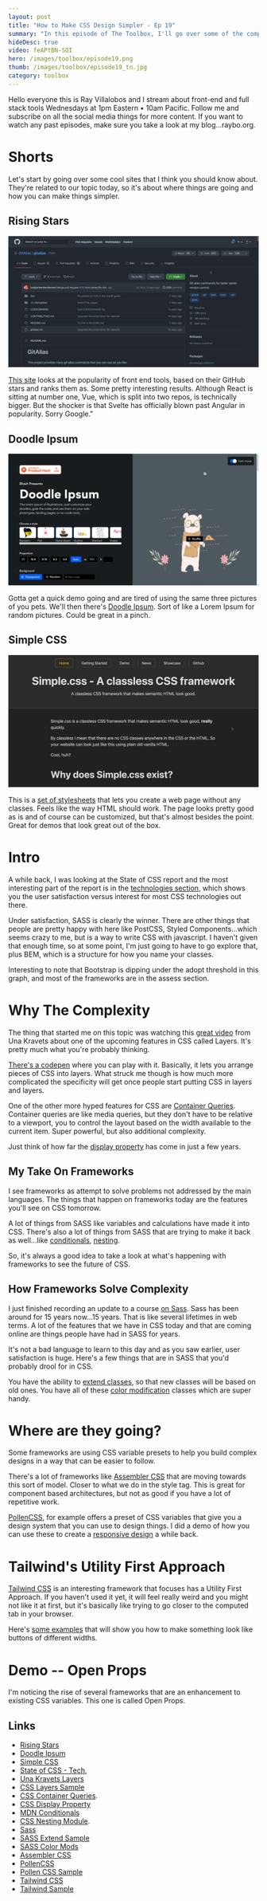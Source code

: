 ```yaml
---
layout: post
title: "How to Make CSS Design Simpler - Ep 19"
summary: "In this episode of The Toolbox, I'll go over some of the complexity that's plaguing CSS and making specificity harder to figure out. We'll look at WHAT frameworks are doing to help you develop simpler ways of designing sites. The pace of the web is relentless...and that's why you need The Toolbox."
hideDesc: true
video: feAPtBN-SOI
hero: /images/toolbox/episode19.png
thumb: /images/toolbox/episode19_tn.jpg
category: toolbox
---
```


Hello everyone this is Ray Villalobos and I stream about front-end and full stack tools Wednesdays at 1pm Eastern • 10am Pacific. Follow me and subscribe on all the social media things for more content. If you want to watch any past episodes, make sure you take a look at my blog...raybo.org.

# Shorts

Let's start by going over some cool sites that I think you should know about. They're related to our topic today, so it's about where things are going and how you can make things simpler.

## Rising Stars

[![Rising Stars](/images/shorts/2022-01-21_12-34-50.png)](https://go.raybo.org/7ARI)

[This site](https://go.raybo.org/7ARI) looks at the popularity of front end tools, based on their GitHub stars and ranks them as. Some pretty interesting results. Although React is sitting at number one, Vue, which is split into two repos, is technically bigger. But the shocker is that Svelte has officially blown past Angular in popularity. Sorry Google."

## Doodle Ipsum

[![Doodle Ipsum](/images/shorts/2022-01-21_14-00-28.png)](https://doodleipsum.com/)

Gotta get a quick demo going and are tired of using the same three pictures of you pets. We'll then there's [Doodle Ipsum](https://doodleipsum.com/). Sort of like a Lorem Ipsum for random pictures. Could be great in a pinch.

## Simple CSS

[![Simple CSS](/images/shorts/2022-01-21_13-25-15.png)](https://simplecss.org)

This is a [set of stylesheets](https://simplecss.org) that lets you create a web page without any classes. Feels like the way HTML should work. The page looks pretty good as is and of course can be customized, but that's almost besides the point. Great for demos that look great out of the box.

# Intro

A while back, I was looking at the State of CSS report and the most interesting part of the report is in the [technologies section](https://go.raybo.org/7AQ3), which shows you the user satisfaction versus interest for most CSS technologies out there.

Under satisfaction, SASS is clearly the winner. There are other things that people are pretty happy with here like PostCSS, Styled Components...which seems crazy to me, but is a way to write CSS with javascript. I haven't given that enough time, so at some point, I'm just going to have to go explore that, plus BEM, which is a structure for how you name your classes.

Interesting to note that Bootstrap is dipping under the adopt threshold in this graph, and most of the frameworks are in the assess section.

# Why The Complexity

The thing that started me on this topic was watching this [great video](https://go.raybo.org/7AQ2) from Una Kravets about one of the upcoming features in CSS called Layers. It's pretty much what you're probably thinking.

[There's a codepen](https://go.raybo.org/7AQ7) where you can play with it. Basically, it lets you arrange pieces of CSS into layers. What struck me though is how much more complicated the specificity will get once people start putting CSS in layers and layers.

One of the other more hyped features for CSS are [Container Queries](https://go.raybo.org/7AQA). Container queries are like media queries, but they don't have to be relative to a viewport, you to control the layout based on the width available to the current item. Super powerful, but also additional complexity.

Just think of how far the [display property](https://go.raybo.org/7AQC) has come in just a few years.

## My Take On Frameworks

I see frameworks as attempt to solve problems not addressed by the main languages. The things that happen on frameworks today are the features you'll see on CSS tomorrow.

A lot of things from SASS like variables and calculations have made it into CSS. There's also a lot of things from SASS that are trying to make it back as well...like [conditionals](https://go.raybo.org/7AQC), [nesting](https://go.raybo.org/7AQU).

So, it's always a good idea to take a look at what's happening with frameworks to see the future of CSS.

## How Frameworks Solve Complexity

I just finished recording an update to a course [on Sass](https://sass-lang.com/). Sass has been around for 15 years now...15 years. That is like several lifetimes in web terms. A lot of the features that we have in CSS today and that are coming online are things people have had in SASS for years.

It's not a bad language to learn to this day and as you saw earlier, user satisfaction is huge. Here's a few things that are in SASS that you'd probably drool for in CSS.

You have the ability to [extend classes](https://go.raybo.org/7ARD), so that new classes will be based on old ones. You have all of these [color modification](https://go.raybo.org/7ARC) classes which are super handy.

# Where are they going?

Some frameworks are using CSS variable presets to help you build complex designs in a way that can be easier to follow.

There's a lot of frameworks like [Assembler CSS](https://asmcss.com) that are moving towards this sort of model. Closer to what we do in the style tag. This is great for component based architectures, but not as good if you have a lot of repetitive work.

[PollenCSS](https://www.pollen.style/), for example offers a preset of CSS variables that give you a design system that you can use to design things. I did a demo of how you can use these to create a [responsive design](https://go.raybo.org/7ASq) a while back.

# Tailwind's Utility First Approach

[Tailwind CSS](https://tailwindcss.com/) is an interesting framework that focuses has a Utility First Approach. If you haven't used it yet, it will feel really weird and you might not like it at first, but it's basically like trying to go closer to the computed tab in your browser.

Here's [some examples](https://go.raybo.org/7ASP) that will show you how to make something look like buttons of different widths.

# Demo -- Open Props

I'm noticing the rise of several frameworks that are an enhancement to existing CSS variables. This one is called Open Props.

## Links

- [Rising Stars](https://go.raybo.org/7ARI)
- [Doodle Ipsum](https://doodleipsum.com)
- [Simple CSS](https://simplecss.org)
- [State of CSS - Tech](https://go.raybo.org/7AQ3),
- [Una Kravets Layers](https://go.raybo.org/7AQ2)
- [CSS Layers Sample](https://go.raybo.org/7AQ7)
- [CSS Container Queries](https://go.raybo.org/7AQA).
- [CSS Display Property](https://go.raybo.org/7AQC)
- [MDN Conditionals](https://go.raybo.org/7AQC)
- [CSS Nesting Module](https://go.raybo.org/7AQU).
- [Sass](https://sass-lang.com/)
- [SASS Extend Sample](https://go.raybo.org/7ARD)
- [SASS Color Mods](https://go.raybo.org/7ARC)
- [Assembler CSS](https://asmcss.com)
- [PollenCSS](https://www.pollen.style/)
- [Pollen CSS Sample](https://go.raybo.org/7ASq)
- [Tailwind CSS](https://tailwindcss.com/)
- [Tailwind Sample](https://go.raybo.org/7ASP)
